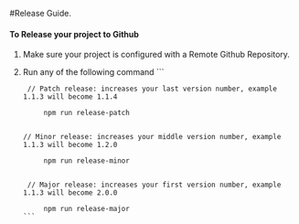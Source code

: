 
#Release Guide.

#### To Release your project to Github

1. Make sure your project is configured with a Remote Github Repository.

2. Run any of the following command 
       ```
                
        
        // Patch release: increases your last version number, example 1.1.3 will become 1.1.4
               
            npm run release-patch 
        
        
       // Minor release: increases your middle version number, example 1.1.3 will become 1.2.0
       
            npm run release-minor

                
        // Major release: increases your first version number, example 1.1.3 will become 2.0.0
                       
            npm run release-major 
       ``` 
      